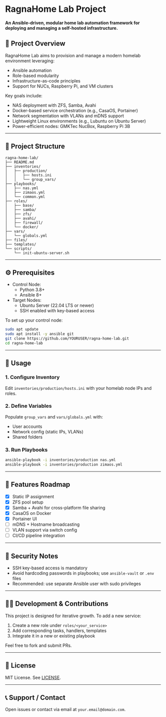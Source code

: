 # RagnaHome Lab Project

**An Ansible-driven, modular home lab automation framework for deploying and managing a self-hosted infrastructure.**

## 🧭 Project Overview

RagnaHome Lab aims to provision and manage a modern homelab environment leveraging:
- Ansible automation
- Role-based modularity
- Infrastructure-as-code principles
- Support for NUCs, Raspberry Pi, and VM clusters

Key goals include:
- NAS deployment with ZFS, Samba, Avahi
- Docker-based service orchestration (e.g., CasaOS, Portainer)
- Network segmentation with VLANs and mDNS support
- Lightweight Linux environments (e.g., Lubuntu on Ubuntu Server)
- Power-efficient nodes: GMKTec NucBox, Raspberry Pi 3B

---

## 🧱 Project Structure

```text
ragna-home-lab/
├── README.md
├── inventories/
│   ├── production/
│   │   ├── hosts.ini
│   │   └── group_vars/
├── playbooks/
│   ├── nas.yml
│   ├── zimaos.yml
│   └── common.yml
├── roles/
│   ├── base/
│   ├── samba/
│   ├── zfs/
│   ├── avahi/
│   ├── firewall/
│   └── docker/
├── vars/
│   └── globals.yml
├── files/
├── templates/
└── scripts/
    └── init-ubuntu-server.sh
```

---

## ⚙️ Prerequisites

- Control Node:
  - Python 3.8+
  - Ansible 8+
- Target Nodes:
  - Ubuntu Server (22.04 LTS or newer)
  - SSH enabled with key-based access

To set up your control node:

```bash
sudo apt update
sudo apt install -y ansible git
git clone https://github.com/YOURUSER/ragna-home-lab.git
cd ragna-home-lab
```

---

## 🚀 Usage

### 1. Configure Inventory
Edit `inventories/production/hosts.ini` with your homelab node IPs and roles.

### 2. Define Variables
Populate `group_vars` and `vars/globals.yml` with:
- User accounts
- Network config (static IPs, VLANs)
- Shared folders

### 3. Run Playbooks

```bash
ansible-playbook -i inventories/production nas.yml
ansible-playbook -i inventories/production zimaos.yml
```

---

## 🔧 Features Roadmap

- [x] Static IP assignment
- [x] ZFS pool setup
- [x] Samba + Avahi for cross-platform file sharing
- [x] CasaOS on Docker
- [x] Portainer UI
- [ ] mDNS + Hostname broadcasting
- [ ] VLAN support via switch config
- [ ] CI/CD pipeline integration

---

## 🔐 Security Notes

- SSH key-based access is mandatory
- Avoid hardcoding passwords in playbooks; use `ansible-vault` or `.env` files
- Recommended: use separate Ansible user with sudo privileges

---

## 👨‍💻 Development & Contributions

This project is designed for iterative growth. To add a new service:
1. Create a new role under `roles/<your_service>`
2. Add corresponding tasks, handlers, templates
3. Integrate it in a new or existing playbook

Feel free to fork and submit PRs.

---

## 📘 License

MIT License. See [LICENSE](./LICENSE).

---

## 📞 Support / Contact

Open issues or contact via email at `your.email@domain.com`.
